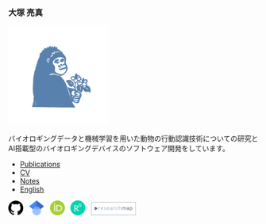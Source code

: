 <!-- ## <span class="blue-text">大塚 亮真</span> -->

### 大塚 亮真
<img src="/images/icons/dokudami_gorilla_lightblue_square.png" width="200">

バイオロギングデータと機械学習を用いた動物の行動認識技術についての研究とAI搭載型のバイオロギングデバイスのソフトウェア開発をしています。

- [Publications](https://scholar.google.co.jp/citations?user=TzrgGqEAAAAJ&hl=ja)
- [CV](docs/cv/cv_en_jp.pdf)
- [Notes](pages/notes/notes.md)
- [English](index.md)

[<img src="/images/icons/github.png" width="30">](https://github.com/ryoma-otsuka)&nbsp;&nbsp; [<img src="/images/icons/google_scholar.png" width="30">](https://scholar.google.co.jp/citations?user=TzrgGqEAAAAJ&hl=ja)&nbsp;&nbsp; [<img src="/images/icons/orcid.png" width="30">](https://orcid.org/0000-0002-5147-1916)&nbsp;&nbsp; [<img src="/images/icons/researchgate.png" width="30">](https://www.researchgate.net/profile/Ryoma-Otsuka-2)&nbsp;&nbsp; [<img src="/images/icons/research_map.png" width="90">](https://researchmap.jp/ryoma_otsuka)&nbsp;&nbsp;

